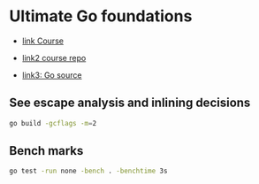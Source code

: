 # Ultimate Go foundations

- [link Course](https://courses.ardanlabs.com/courses/take/ultimate-go-advanc-concepts/lessons/7434950-12-5-sub-tests)

- [link2 course repo](https://github.com/ardanlabs/gotraining)

- [link3: Go source](https://github.com/golang/go)

## See escape analysis and inlining decisions

```sh
go build -gcflags -m=2
```

## Bench marks

```sh
go test -run none -bench . -benchtime 3s
```

